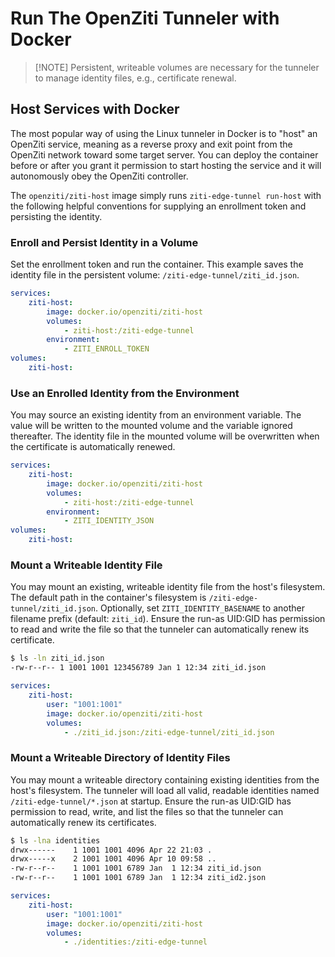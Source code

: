 # Run The OpenZiti Tunneler with Docker

>  [!NOTE]
> Persistent, writeable volumes are necessary for the tunneler to manage identity files, e.g., certificate renewal.

## Host Services with Docker

The most popular way of using the Linux tunneler in Docker is to "host" an OpenZiti service, meaning as a reverse proxy and exit point from the OpenZiti network toward some target server. You can deploy the container before or after you grant it permission to start hosting the service and it will autonomously obey the OpenZiti controller.

The `openziti/ziti-host` image simply runs `ziti-edge-tunnel run-host` with the following helpful conventions for supplying an enrollment token and persisting the identity.

### Enroll and Persist Identity in a Volume

Set the enrollment token and run the container. This example saves the identity file in the persistent volume: `/ziti-edge-tunnel/ziti_id.json`.

```yaml
services:
    ziti-host:
        image: docker.io/openziti/ziti-host
        volumes:
            - ziti-host:/ziti-edge-tunnel
        environment:
            - ZITI_ENROLL_TOKEN
volumes:
    ziti-host:
```

### Use an Enrolled Identity from the Environment

You may source an existing identity from an environment variable. The value will be written to the mounted volume and the variable ignored thereafter. The identity file in the mounted volume will be overwritten when the certificate is automatically renewed.

```yaml
services:
    ziti-host:
        image: docker.io/openziti/ziti-host
        volumes:
            - ziti-host:/ziti-edge-tunnel
        environment:
            - ZITI_IDENTITY_JSON
volumes:
    ziti-host:
```

### Mount a Writeable Identity File

You may mount an existing, writeable identity file from the host's filesystem. The default path in the container's filesystem is `/ziti-edge-tunnel/ziti_id.json`. Optionally, set `ZITI_IDENTITY_BASENAME` to another filename prefix (default: `ziti_id`). Ensure the run-as UID:GID has permission to read and write the file so that the tunneler can automatically renew its certificate.

```bash
$ ls -ln ziti_id.json
-rw-r--r-- 1 1001 1001 123456789 Jan 1 12:34 ziti_id.json
```

```yaml
services:
    ziti-host:
        user: "1001:1001"
        image: docker.io/openziti/ziti-host
        volumes:
            - ./ziti_id.json:/ziti-edge-tunnel/ziti_id.json
```

### Mount a Writeable Directory of Identity Files

You may mount a writeable directory containing existing identities from the host's filesystem. The tunneler will load all valid, readable identities named `/ziti-edge-tunnel/*.json` at startup. Ensure the run-as UID:GID has permission to read, write, and list the files so that the tunneler can automatically renew its certificates.

```bash
$ ls -lna identities
drwx------    1 1001 1001 4096 Apr 22 21:03 .
drwx-----x    2 1001 1001 4096 Apr 10 09:58 ..
-rw-r--r--    1 1001 1001 6789 Jan  1 12:34 ziti_id.json
-rw-r--r--    1 1001 1001 6789 Jan  1 12:34 ziti_id2.json
```

```yaml
services:
    ziti-host:
        user: "1001:1001"
        image: docker.io/openziti/ziti-host
        volumes:
            - ./identities:/ziti-edge-tunnel
```
